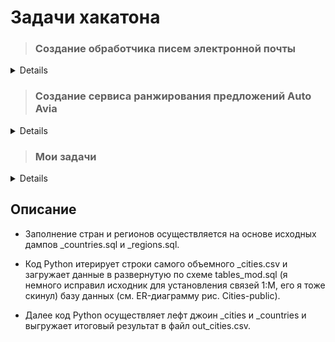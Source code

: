 # Задачи хакатона
> ### Создание обработчика писем электронной почты
<details>
Цель создания такого продукта —преобразование письма (тема + текст письма) в формализованную заявку Service Desk для агента с выделением сущностей заявки. Задача заключается в том, чтобы изучить несколько тысяч реально полученных агентами писем, создать и обучить на этих письмах сервис искусственного интеллекта, который по тексту любого другого похожего письма, сможет определить заявка это или нет, будет извлекать детали запроса (сущности заявки) и будет способен запрашивать уточнения в ответ.

 

В рамках этой задачи необходимо создать обучаемый обработчик почты, позволяющий:

1. Классифицировать электронный письма на заявки/запросы и все остальные письма (не заявки и не запросы). Заявки можно разделять по типам – Запрос вариантов, Бронирование, Оформление, Отмена, Изменение, Консультация. 

2. В случае если письмо является запросом/заявкой необходимо извлекать (при наличии) следующие сущности:

Тип заявки – Запрос вариантов, Бронирование, Оформление, Отмена, Изменение, Консультация.
Тип поездки (в одну сторону/с возвратом/сложная – с несколькими точками прибытия) – от этого зависит, какой билет должен быть предложен клиенту. Москва-Самара (в одну сторону) или при наличии ключевых слов “обратно” или второй даты будет билет Москва-Самара-Москва (в две стороны). Может быть маршрут, который проходит через несколько городов (сложная поездка)
Дата, время начала поездки или командировки – формат дата, время или временной диапазон (например, 2023-01-21 00:00:00.000)
Дата, время обратной поездки или завершение командировки – формат дата, время или временной диапазон (например, 2023-01-25 00:00:00.000)
Город отправления – ID города по справочнику Аэроклуб или IATA код по справочнику
Город назначения – ID города по справочнику Аэроклуб или IATA код по справочнику
Тип услуги - Авиа, ЖД, Отель, Другое, Смешанная
Уточнения по Авиа (необязательный параметр) – Аэропорт (код IATA – SVO Шереметьево); Рейс (AB1234- обычно две буквы и от 1 до 4 цифр); Класс перелета (эконом, комфорт, бизнес, первый); Авиакомпания (в виде кода по справочнику: Аэрофлот -SU); Наличие багажа.
Уточнения по ЖД поездке (необязательный параметр) – Вокзал(id аэроклуб); Название поезда (Сапсан, Красная стрела..); Тип вагона (СВ, Люкс, Купе, Плацкарт, Сидячее)
Уточнения по Отелю – Название отеля; Звездность (1,2,3,4,5); Тип номера; Район или адрес
Прочие пожелания (необязательный параметр)
Номер бронирования (необязательный параметр) – последовательность из 6 букв и цифр.
 
Примечания: 

В случае, если письмо является заявкой, где тип услуги “смешанный”, или же есть запрос в одном письме на несколько разных билетов, необходимо из одного письма сформировать несколько заявок, релевантных для информации внутри письма. 
При отсутствии параметра (например, город отправления в случае типа услуги “Отель”) корректно оставлять поле пустым или заполнять неопределенным идентификатором (Nan). 
Ограничения и дополнительные функции системы: 

Распознавание именованных сущностей: возможно при относительно точном использовании названий именованных сущностей из Базы данных компании, при незначительных опечатках или при общеизвестных модификациях. Невозможно при значимых опечатках.
Распознавание дат поездки возможно из разных форматов и словесном описании требований
Если при распознавании сущностей заявки недостаточно данных для обработки заявки, предполагается, что система может сделать не более одного текстового уточнения параметров у пользователя в ответном запросе. Ответ пользователя на уточняющий запрос может быть использован для дополнения сущностей первичной заявки.
Пример заявки: https://drive.google.com/file/d/1yunEyAmM-rOZR6aDDjNSXRM408l-qTjF/view?usp=share_link 

Данные: https://drive.google.com/drive/folders/1iW8KrkXZ7CETPCN0A50SMjtQ4LqHVMlq?usp=share_link 
</details> 

> ### Создание сервиса ранжирования предложений Auto Avia
<details>
Цель создания такого продукта — это автоматизация процесса подбора и отправки вариантов перелета  в ответ на соответствующую заявку. Ожидается, что автоматизация процесса формирования оффера дополнительно разгрузит агентов.

Те. нужно создать сервис ранжирования предложений. Сервис, принимая в себя данные о компании, сотруднике + набор вариантов (200-300 наборов рейсов с ценами) должен уметь ранжировать варианты от наиболее релевантного выбора к наименьшему. Участники конкурса должны проанализировать миллионы вариантов перелетов из истории поисков и заказов билетов в Time, историю поисков и предложений, чтобы создать модель сортировки вариантов по вероятности выбора клиентом.

Необходимо реализовать сервис ранжирования, основанный на правилах ранжирования, например: смесь правил (предложить самый недорогой, в СПБ только прямые и т.п.) + обучаемая на основе базы данных запросов (BIG DATA Аэроклуб) и предложений, сформированных вручную.

Необходимо заложить возможность развития сервиса вне рамок текущего Технического задания, а именно оставить возможность будущей разработки: 

Учет имеющихся и новых данных, полезных для увеличения качества работы системы. 
Учет действий агентов по ранжированию таких вариантов в системах бронирования. 
Возможность дообучения модели ранжирования разметчиком.  
 

Данные: https://drive.google.com/drive/folders/1NGvPyOOjuD0va9vvEVg1xAgVuOZdYjGI?usp=share_link 
</details> 

> ### Мои задачи
<details>
   - Найти БД городов(см. in_dataset)
   - Обработать БД с учетом следующего.

------------**************------------

Я плохо поставил задачу: берем таблицу с городами и лефт джойн таблицу со странами, оставив такие поля в итоговой таблице

Используемые коды вместо XX
ru - Русский
en - Английский

Таблица _cities:
city_id - Id города
region_id - Id региона   МОЖЕТ БЫТЬ NULL. ПРИСУТСТВУЮТ ГОРОДА БЕЗ РЕГИОНА
country_id - Id страны
important - для крупных населенных пунктов будет TRUE.
title_XX - название населенного пункта, где XX = код страны.
region_XX - название региона, где XX = код страны, переведено практически везде. Может быть NULL.
area_XX - поле названия района, где XX = код страны, переведено практически везде. Может быть NULL.

Таблица _countries:
country_id - Id страны, PK
title_XX - название страны, где XX = код страны.

------------**************------------

Ааа, т.е. выбираем мы города из _cities которая должна быть главной т.к. лефт джоин с _country по полям  country_id по которым организована связь 1:М. 🤪Понил чего тут не понятного.
</details>

## Описание
- Заполнение стран и регионов осуществляется на основе исходных дампов _countries.sql и _regions.sql.

- Код Python итерирует строки самого объемного _cities.csv и загружает данные в развернутую по схеме tables_mod.sql (я немного исправил исходник для установления связей 1:M, его я тоже скинул) базу данных (см. ER-диаграмму рис. Cities-public). 

- Далее код Python осуществляет лефт джоин _cities и _countries и выгружает итоговый результат в файл out_cities.csv.



